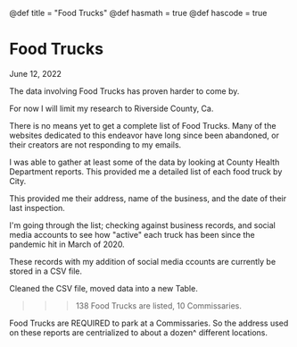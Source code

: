 @def title = "Food Trucks"
@def hasmath = true
@def hascode = true

# Food Trucks

June 12, 2022

The data involving Food Trucks has proven harder to come by.

For now I will limit my research to Riverside County, Ca.

There is no means yet to get a complete list of Food Trucks. Many of the websites dedicated to this endeavor have long since been abandoned, or their creators are not responding to my emails.

I was able to gather at least some of the data by looking at County Health Department reports. This provided me a detailed list of each food truck by City.

This provided me their address, name of the business, and the date of their last inspection.

I'm going through the list; checking against business records, and social media accounts to see how "active" each truck has been since the pandemic hit in March of 2020.

These records with my addition of social media ccounts are currently be stored in a CSV file.

Cleaned the CSV file, moved data into a new Table.

> > > 138 Food Trucks are listed, 10 Commissaries.

Food Trucks are REQUIRED to park at a Commissaries. So the address used on these reports are centrialized to about a dozen^ different locations.
